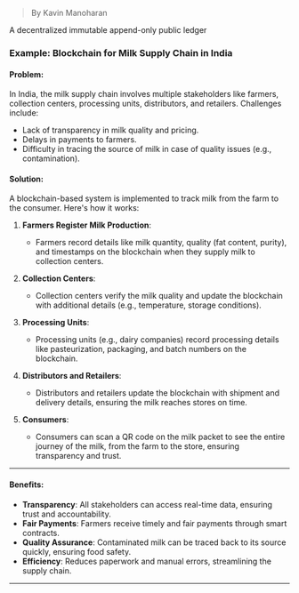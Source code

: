 > By Kavin Manoharan

A decentralized immutable append-only public ledger​

### **Example: Blockchain for Milk Supply Chain in India**

#### Problem:
In India, the milk supply chain involves multiple stakeholders like farmers, collection centers, processing units, distributors, and retailers. Challenges include:
- Lack of transparency in milk quality and pricing.
- Delays in payments to farmers.
- Difficulty in tracing the source of milk in case of quality issues (e.g., contamination).

#### Solution:
A blockchain-based system is implemented to track milk from the farm to the consumer. Here's how it works:

1. **Farmers Register Milk Production**:
   - Farmers record details like milk quantity, quality (fat content, purity), and timestamps on the blockchain when they supply milk to collection centers.

2. **Collection Centers**:
   - Collection centers verify the milk quality and update the blockchain with additional details (e.g., temperature, storage conditions).

3. **Processing Units**:
   - Processing units (e.g., dairy companies) record processing details like pasteurization, packaging, and batch numbers on the blockchain.

4. **Distributors and Retailers**:
   - Distributors and retailers update the blockchain with shipment and delivery details, ensuring the milk reaches stores on time.

5. **Consumers**:
   - Consumers can scan a QR code on the milk packet to see the entire journey of the milk, from the farm to the store, ensuring transparency and trust.

---

#### Benefits:
- **Transparency**: All stakeholders can access real-time data, ensuring trust and accountability.
- **Fair Payments**: Farmers receive timely and fair payments through smart contracts.
- **Quality Assurance**: Contaminated milk can be traced back to its source quickly, ensuring food safety.
- **Efficiency**: Reduces paperwork and manual errors, streamlining the supply chain.

---
